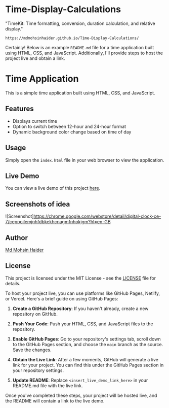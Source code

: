 # Time-Display-Calculations
"TimeKit: Time formatting, conversion, duration calculation, and relative display."

```
https://mdmohsinhaider.github.io/Time-Display-Calculations/
```
Certainly! Below is an example `README.md` file for a time application built using HTML, CSS, and JavaScript. Additionally, I'll provide steps to host the project live and obtain a link.

# Time Application

This is a simple time application built using HTML, CSS, and JavaScript.

## Features

- Displays current time
- Option to switch between 12-hour and 24-hour format
- Dynamic background color change based on time of day

## Usage

Simply open the `index.html` file in your web browser to view the application.

## Live Demo

You can view a live demo of this project [here](<insert_live_demo_link_here>).

## Screenshots of idea 

![Screenshot]https://chrome.google.com/webstore/detail/digital-clock-ce-7/ceppoilemjnhfdbkekhcnagmfnhokjgm?hl=en-GB

## Author

[Md Mohsin Haider](https://github.com/MdMohsinHaider)

## License

This project is licensed under the MIT License - see the [LICENSE](LICENSE) file for details.


To host your project live, you can use platforms like GitHub Pages, Netlify, or Vercel. Here's a brief guide on using GitHub Pages:

1. **Create a GitHub Repository**: If you haven't already, create a new repository on GitHub.

2. **Push Your Code**: Push your HTML, CSS, and JavaScript files to the repository.

3. **Enable GitHub Pages**: Go to your repository's settings tab, scroll down to the GitHub Pages section, and choose the `main` branch as the source. Save the changes.

4. **Obtain the Live Link**: After a few moments, GitHub will generate a live link for your project. You can find this under the GitHub Pages section in your repository settings.

5. **Update README**: Replace `<insert_live_demo_link_here>` in your README.md file with the live link.

Once you've completed these steps, your project will be hosted live, and the README will contain a link to the live demo.
